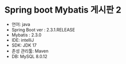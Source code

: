 # Spring boot Mybatis 게시판 2
<ul>
  <li>언어: java</li>
  <li>Spring Boot ver : 2.3.1.RELEASE</li>
  <li>Mybatis : 2.3.0</li>
  <li>IDE: intelliJ</li>
  <li>SDK: JDK 17</li>
  <li>존성 관리툴: Maven</li>
  <li>DB: MySQL 8.0.12</li>
</ul>
